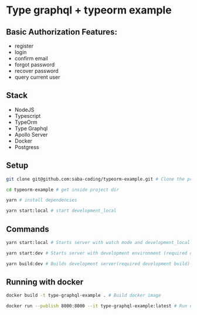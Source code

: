 # Type graphql + typeorm example

## Basic Authorization Features:
- register
- login
- confirm email
- forgot password
- recover password
- query current user

## Stack
- NodeJS
- Typescript
- TypeOrm
- Type Graphql
- Apollo Server
- Docker
- Postgress

## Setup

```bash
git clone git@github.com:saba-coding/typeorm-example.git # Clone the project

cd typeorm-example # get inside project dir

yarn # install dependencies

yarn start:local # start development_local
```

## Commands

```bash
yarn start:local # Starts server with watch mode and development_local env

yarn start:dev # Starts server with development environment (required development build)

yarn build:dev # Builds development server(required development build)
```

## Running with docker

```bash
docker build -t type-graphql-example . # Build docker image

docker run --publish 8000:8000 --it type-graphql-example:latest # Run docker image with exposing port 8000
```